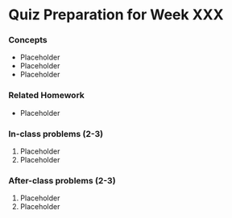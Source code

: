 # Quiz Preparation for Week XXX

### Concepts
  * Placeholder
  * Placeholder
  * Placeholder

### Related Homework
  * Placeholder

### In-class problems (2-3)
  1. Placeholder
  2. Placeholder

### After-class problems (2-3)
  1. Placeholder
  2. Placeholder
